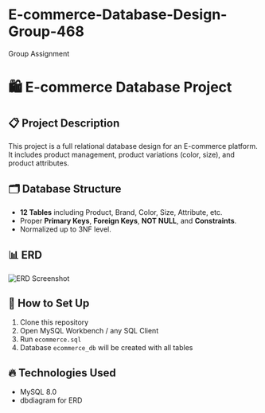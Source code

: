 # E-commerce-Database-Design-Group-468
Group Assignment

# 🛍️ E-commerce Database Project

## 📋 Project Description
This project is a full relational database design for an E-commerce platform. It includes product management, product variations (color, size), and product attributes.

## 🗂️ Database Structure
- **12 Tables** including Product, Brand, Color, Size, Attribute, etc.
- Proper **Primary Keys**, **Foreign Keys**, **NOT NULL**, and **Constraints**.
- Normalized up to 3NF level.

## 📊 ERD
![ERD Screenshot](https://dbdiagram.io/d)

## 🚀 How to Set Up
1. Clone this repository
2. Open MySQL Workbench / any SQL Client
3. Run `ecommerce.sql`
4. Database `ecommerce_db` will be created with all tables

## 🔥 Technologies Used
- MySQL 8.0
- dbdiagram for ERD
  

